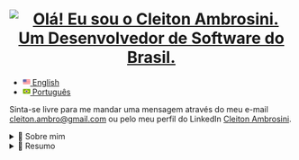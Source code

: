 <h1 align="center">
  <a href="https://github.com/CleitonAmbrosini">
  <img src="https://readme-typing-svg.herokuapp.com?font=Fira+Code&size=32&color=FFFFFF&duration=1500&pause=400&center=true&repeat=false&multiline=true&random=false&width=750&height=120&lines=%F0%9F%91%8B+Olá!+;Eu+sou+o+Cleiton+Ambrosini.;Um+Desenvolvedor+de+Software+do+Brasil." alt="Olá! Eu sou o Cleiton Ambrosini. Um Desenvolvedor de Software do Brasil." />
  </a>
</h1>

- <a href="README.md"><img src="imgs/us.png" height="13" style="text-align: center;"> English</a>
- <a href="README_pt.md"><img src="imgs/pt-br.png" height="13"> Português</a>

<p>
  Sinta-se livre para me mandar uma mensagem através do meu e-mail <a href="mailto:cleiton.ambro@gmail.com">cleiton.ambro@gmail.com</a> ou pelo meu perfil do LinkedIn <a href="https://www.linkedin.com/in/cleitonambrosini/" target="_blank">Cleiton Ambrosini</a>.
</p>

<details>
  <summary>🙋 Sobre mim</summary>

- ✨ Atualmente, estou trabalhando como desenvolvedor Front-end.

- 🎓 Estou estudando NextJS, Typescript e Arquitetura de Software.

- 🔨 As principais ferramentas e tecnologias que utilizo incluem:

    | <img align="center" src="https://img.shields.io/badge/Typescript-%23007ACC?logo=typescript&logoColor=white" /> | <img align="center" src="https://img.shields.io/badge/Javascript-f7df43?logo=javascript&logoColor=white" />| <img align="center" src="https://img.shields.io/badge/React-1772b3?logo=react&logoColor=white" /> | <img align="center" src="https://img.shields.io/badge/NextJS-000000?logo=next.js&logoColor=white" /> | <img align="center" src="https://img.shields.io/badge/Node-6DA55F?logo=node.js&logoColor=white" /> |
    | :-------------: |:-------------:| :-------------:| :-------------: | :-------------: |
    | <img align="center" src="https://img.shields.io/badge/Vite-%23646CFF?logo=vite&logoColor=white" /> | <img align="center" src="https://img.shields.io/badge/html5-E34F26?logo=html5&logoColor=white" />| <img align="center" src="https://img.shields.io/badge/css3-1572B6?logo=css3&logoColor=white" /> | <img align="center" src="https://img.shields.io/badge/Styled%20Components-27212d?logo=styledcomponents&logoColor=white" /> | <img align="center" src="https://img.shields.io/badge/Tailwind%20CSS-%2338B2AC?logo=tailwind-css&logoColor=white" /> |
    | <img align="center" src="https://img.shields.io/badge/SASS-be417f?logo=sass&logoColor=white" /> | <img align="center" src="https://img.shields.io/badge/Jest-bf3d21?logo=jest&logoColor=white" />| <img align="center" src="https://img.shields.io/badge/GraphQl-dd36a3?logo=graphql&logoColor=white" /> | <img align="center" src="https://img.shields.io/badge/Docker-%230db7ed?logo=docker&logoColor=white" /> | <img align="center" src="https://img.shields.io/badge/ESLint-4B3263?logo=eslint&logoColor=white" /> |
    | <img align="center" src="https://img.shields.io/badge/Git-%23F05033?logo=git&logoColor=white" />| <img align="center" src="https://img.shields.io/badge/GitHub-%23121011?logo=github&logoColor=white" />| <img align="center" src="https://img.shields.io/badge/GitHub%20Actions-%232671E5?logo=githubactions&logoColor=white" /> | <img align="center" src="https://img.shields.io/badge/GitLab-%23181717?logo=gitlab&logoColor=white" /> | <img align="center" src="https://img.shields.io/badge/GitLab%20CI-%23181717?logo=gitlab&logoColor=white" /> |

</details>

<details>
  <summary>📃 Resumo</summary>

## Educação

- 📖 **Bacharelado em Ciência da Computação**\
📆 2014 - 2021\
📍 **Universidade Federal da Fronteira Sul** - Chapecó/SC, Brasil

## Experiência profissional

<img align="right" src="https://img.shields.io/badge/Jest-bf3d21?logo=jest&logoColor=white" />
<img align="right" src="https://img.shields.io/badge/GraphQl-dd36a3?logo=graphql&logoColor=white" />
<img align="right" src="https://img.shields.io/badge/css3-1572B6?logo=css3&logoColor=white" />
<img align="right" src="https://img.shields.io/badge/Styled%20Components-27212d?logo=styledcomponents&logoColor=white" />
<img align="right" src="https://img.shields.io/badge/SASS-be417f?logo=sass&logoColor=white" />
<img align="right" src="https://img.shields.io/badge/html5-E34F26?logo=html5&logoColor=white" />
<img align="right" src="https://img.shields.io/badge/Javascript-f7df43?logo=javascript&logoColor=white" />
<img align="right" src="https://img.shields.io/badge/React-1772b3?logo=react&logoColor=white" />

- 👨‍💻 **Software Developer**\
📆 2022 - atual \
📍 **Softplan** - Florianópolis/SC, Brasil

<img align="right" src="https://img.shields.io/badge/Jest-bf3d21?logo=jest&logoColor=white" />
<img align="right" src="https://img.shields.io/badge/Storybook-FF4785?logo=storybook&logoColor=white" />
<img align="right" src="https://img.shields.io/badge/css3-1572B6?logo=css3&logoColor=white" />
<img align="right" src="https://img.shields.io/badge/SASS-be417f?logo=sass&logoColor=white" />
<img align="right" src="https://img.shields.io/badge/html5-E34F26?logo=html5&logoColor=white" />
<img align="right" src="https://img.shields.io/badge/NodeJS-6DA55F?logo=node.js&logoColor=white" />
<img align="right" src="https://img.shields.io/badge/Javascript-f7df43?logo=javascript&logoColor=white" />
<img align="right" src="https://img.shields.io/badge/VueJS-%2335495e?logo=vuedotjs&logoColor=white" />

- 👨‍💻 **Software Developer**\
📆 2020 - 2022\
📍 **Compass.UOL** - Brasil

</details>
